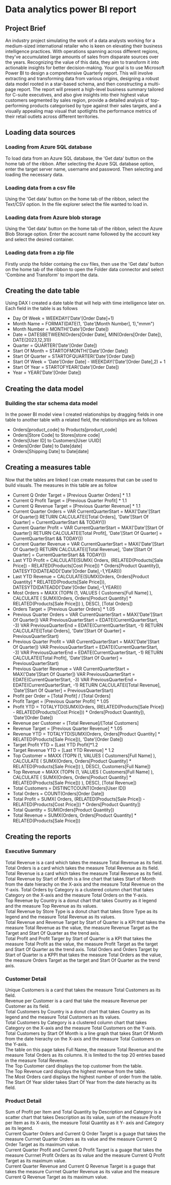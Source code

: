 # Data analytics power BI report

## Project Brief  
An industry project simulating the work of a data analysts working for a medium-sized international retailer who is keen on elevating their business intelligence practices. With operations spanning across different regions, they've accumulated large amounts of sales from disparate sources over the years.  Recognizing the value of this data, they aim to transform it into actionable insights for better decision-making. Your goal is to use Microsoft Power BI to design a comprehensive Quarterly report. This will involve extracting and transforming data from various origins, designing a robust data model rooted in a star-based schema, and then constructing a multi-page report.  The report will present a high-level business summary tailored for C-suite executives, and also give insights into their highest value customers segmented by sales region, provide a detailed analysis of top-performing products categorised by type against their sales targets, and a visually appealing map visual that spotlights the performance metrics of their retail outlets across different territories.

## Loading data sources  
### Loading from Azure SQL database  
To load data from an Azure SQL database, the 'Get data' button on the home tab of the ribbon. After selecting the Azure SQL database option, enter the target server name, username and password. Then selecting and loading the necessary data.

### Loading data from a csv file  
Using the 'Get data' button on the home tab of the ribbon, select the Text/CSV option. In the file explorer select the file wanted to load in.

### Loading data from Azure blob storage  
Using the 'Get data' button on the home tab of the ribbon, select the Azure Blob Storage option. Enter the account name followed by the account key and select the desired container.

### Loading data from a zip file  
Firstly unzip the folder containg the csv files, then use the 'Get data' button on the home tab of the ribbon to open the Folder data connector and select 'Combine and Transform' to import the data.

## Creating the date table  
Using DAX I created a date table that will help with time intelligence later on. Each field in the table is as follows  
- Day Of Week = WEEKDAY('Date'[Order Date]+1)
- Month Name = FORMAT(DATE(1, 'Date'[Month Number], 1),"mmm")
- Month Number = MONTH('Date'[Order Date])
- Date = DATESBETWEEN(Orders[Order Date], MIN(Orders[Order Date]), DATE(2023,12,31))
- Quarter = QUARTER('Date'[Order Date])
- Start Of Month = STARTOFMONTH('Date'[Order Date])
- Start Of Quarter = STARTOFQUARTER('Date'[Order Date])
- Start Of Week = 'Date'[Order Date] - WEEKDAY('Date'[Order Date],2) + 1
- Start Of Year = STARTOFYEAR('Date'[Order Date])
- Year = YEAR('Date'[Order Date])

## Creating the data model  
### Building the star schema data model  
In the power BI model view I created relationships by dragging fields in one table to another table with a related field, the relationships are as follows  
- Orders[product_code] to Products[product_code]
- Orders[Store Code] to Stores[store code]
- Orders[User ID] to Customers[User UUID]
- Orders[Order Date] to Date[date]
- Orders[Shipping Date] to Date[date]

## Creating a measures table  
Now that the tables are linked I can create measures that can be used to build visuals. The measures in this table are as follow
- Current Q Order Target = [Previous Quarter Orders] * 1.1
- Current Q Profit Target = [Previous Quarter Profit] * 1.1
- Current Q Revenue Target = [Previous Quarter Revenue] * 1.1
- Current Quarter Orders = VAR CurrentQuarterStart = MAX('Date'[Start Of Quarter]) RETURN CALCULATE([Total Orders], 'Date'[Start Of Quarter] = CurrentQuarterStart && TODAY())
- Current Quarter Profit = VAR CurrentQuarterStart = MAX('Date'[Start Of Quarter]) RETURN CALCULATE([Total Profit], 'Date'[Start Of Quarter] = CurrentQuarterStart && TODAY())
- Current Quarter Revenue = VAR CurrentQuarterStart = MAX('Date'[Start Of Quarter]) RETURN CALCULATE([Total Revenue], 'Date'[Start Of Quarter] = CurrentQuarterStart && TODAY())
- Last YTD Profit = CALCULATE(SUMX( Orders, (RELATED(Products[Sale Price]) - RELATED(Products[Cost Price])) * Orders[Product Quantity]), DATESYTD(DATEADD('Date'[Order Date],-1,YEAR)))
- Last YTD Revenue = CALCULATE(SUMX(Orders, Orders[Product Quantity] * RELATED(Products[Sale Price])), DATESYTD(DATEADD('Date'[Order Date],-1,YEAR)))
- Most Orders = MAXX (TOPN (1, VALUES ( Customers[Full Name] ), CALCULATE ( SUMX(Orders, Orders[Product Quantity] * RELATED(Products[Sale Price])) ), DESC), [Total Orders])
- Orders Target = [Previous Quarter Orders] * 1.05
- Previous Quarter Orders = VAR CurrentQuarterStart = MAX('Date'[Start Of Quarter]) VAR PreviousQuarterStart = EDATE(CurrentQuarterStart, -3) VAR PreviousQuarterEnd = EDATE(CurrentQuarterStart, -1) RETURN CALCULATE([Total Orders], 'Date'[Start Of Quarter] = PreviousQuarterStart)
- Previous Quarter Profit = VAR CurrentQuarterStart = MAX('Date'[Start Of Quarter]) VAR PreviousQuarterStart = EDATE(CurrentQuarterStart, -3) VAR PreviousQuarterEnd = EDATE(CurrentQuarterStart, -1) RETURN CALCULATE([Total Profit], 'Date'[Start Of Quarter] = PreviousQuarterStart)
- Previous Quarter Revenue = VAR CurrentQuarterStart = MAX('Date'[Start Of Quarter]) VAR PreviousQuarterStart = EDATE(CurrentQuarterStart, -3) VAR PreviousQuarterEnd = EDATE(CurrentQuarterStart, -1) RETURN CALCULATE([Total Revenue], 'Date'[Start Of Quarter] = PreviousQuarterStart)
- Profit per Order = [Total Profit] / [Total Orders]
- Profit Target = [Previous Quarter Profit] * 1.05
- Profit YTD = TOTALYTD(SUMX(Orders, (RELATED(Products[Sale Price]) - RELATED(Products[Cost Price])) * Orders[Product Quantity]), 'Date'[Order Date])
- Revenue per Customer = [Total Revenue]/[Total Customers]
- Revenue Target = [Previous Quarter Revenue] * 1.05
- Revenue YTD = TOTALYTD(SUMX(Orders, Orders[Product Quantity] * RELATED(Products[Sale Price])), 'Date'[Order Date])
- Target Profit YTD = [Last YTD Profit]*1.2
- Target Revenue YTD = [Last YTD Revenue] * 1.2
- Top Customer = MAXX (TOPN (1, VALUES ( Customers[Full Name] ), CALCULATE ( SUMX(Orders, Orders[Product Quantity] * RELATED(Products[Sale Price])) ), DESC), Customers[Full Name])
- Top Revenue = MAXX (TOPN (1, VALUES ( Customers[Full Name] ), CALCULATE ( SUMX(Orders, Orders[Product Quantity] * RELATED(Products[Sale Price])) ), DESC), [Total Revenue])
- Total Customers = DISTINCTCOUNT(Orders[User ID])
- Total Orders = COUNT(Orders[Order Date])
- Total Profit = SUMX( Orders, (RELATED(Products[Sale Price]) - RELATED(Products[Cost Price])) * Orders[Product Quantity])
- Total Quantity = SUM(Orders[Product Quantity])
- Total Revenue = SUMX(Orders, Orders[Product Quantity] * RELATED(Products[Sale Price]))

## Creating the reports  
### Executive Summary  
Total Revenue is a card which takes the measure Total Revenue as its field.  
Total Orders is a card which takes the measure Total Revenue as its field.  
Total Revenue is a card which takes the measure Total Revenue as its field. 
Total Revenue by Start of Month is a line chart that takes Start of Month from the date hierachy on the X-axis and the measure Total Revenue on the Y-axis. 
Total Orders by Category is a clustered column chart that takes Category on the X-axis and the measure Total Orders on the Y-axis.  
Top Revenue by Country is a donut chart that takes Country as it legend and the measure Top Revenue as its values.  
Total Revenue by Store Type is a donut chart that takes Store Type as its legend and the measure Total Revenue as its values.  
Total Revenue and Revenue Target by Start of Quarter is a KPI that takes the measure Total Revenue as the value, the measure Revenue Target as the Target and Start Of Quarter as the trend axis.  
Total Profit and Profit Targer by Start of Quarter is a KPI that takes the measure Total Profit as the value, the measure Profit Target as the target and Start Of Quarter as the trend axis.
Total Orders and Orders Target by Start of Quarter is a KPPI that takes the measure Total Orders as the value, the measure Orders Target as the target and Start Of Quarter as the trend axis.

### Customer Detail  
Unique Customers is a card that takes the measure Total Customers as its field.  
Revenue per Customer is a card that take the measure Revenue per Customer as its field.  
Total Customers by Country is a donut chart that takes Country as its legend and the measure Total Customers as its values.  
Total Customers by Category is a clustered column chart that takes Category on the X-axis and the measure Total Customers on the Y-axis.  
Total Customers by Start Of Month is a line graph that takes Start Of Month from the date hierachy on the X-axis and the measure Total Customers on the Y-axis.  
The table on this page takes Full Name, the measure Total Revenue and the measure Total Orders as its columns. It is limited to the top 20 entries based in the measure Total Revenue.  
The Top Customer card displays the top customer from the table.  
The Top Revenue card displays the highest revenue from the table.  
The Most Orders card displays the highest number of order from the table.  
The Start Of Year slider takes Start Of Year from the date hierachy as its field.

### Product Detail  
Sum of Profit per Item and Total Quantity by Description and Category is a scatter chart that takes Description as its value, sum of the measure Profit per Item as its X-axis, the measure Total Quantity as it Y- axis and Category as its legend.  
Current Quarter Orders and Current Q Order Target is a guage that takes the measure Currnet Quarter Orders as its value and the measure Current Q Order Target as its maximum value.  
Current Quarter Profit and Current Q Profit Target is a guage that takes the measure Currnet Profit Orders as its value and the measure Current Q Profit Target as its maximum value.  
Current Quarter Revenue and Current Q Revenue Target is a guage that takes the measure Currnet Quarter Revenue as its value and the measure Current Q Revenue Target as its maximum value.  





















